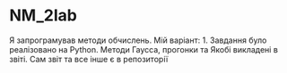 # NM_2lab
Я запрограмував методи обчислень. Мій варіант: 1. Завдання було реалізовано на Python. Методи Гаусса, прогонки та Якобі викладені в звіті. Сам звіт та все інше є в репозиторії

